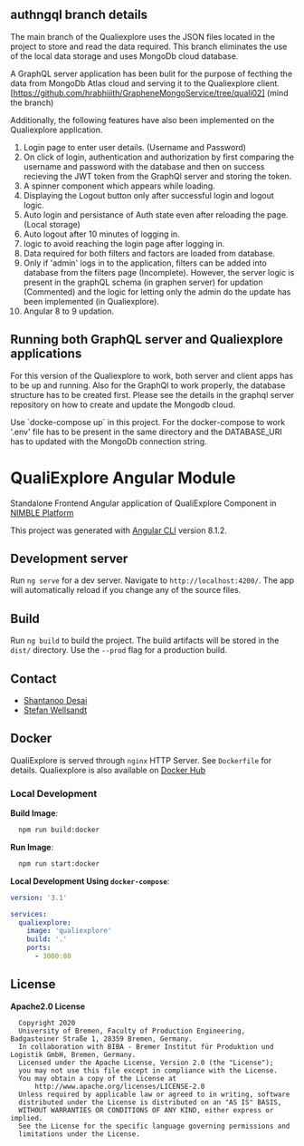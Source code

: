 ## authngql branch details

The main branch of the Qualiexplore uses the JSON files located in the project to store and read the data required. This branch eliminates the use of the local data storage and uses MongoDb cloud database. 

A GraphQL server application has been bulit for the purpose of fecthing the data from MongoDb Atlas cloud and serving it to the Qualiexplore client. [https://github.com/hrabhijith/GrapheneMongoService/tree/quali02] (mind the branch)

Additionally, the following features have also been implemented on the Qualiexplore application.

1. Login page to enter user details. (Username and Password)
2. On click of login, authentication and authorization by first comparing the username and password with the database and then on success recieving the JWT token from the GraphQl server and storing the token.
3. A spinner component which appears while loading.
4. Displaying the Logout button only after successful login and logout logic.
5. Auto login and persistance of Auth state even after reloading the page. (Local storage)
6. Auto logout after 10 minutes of logging in.
7. logic to avoid reaching the login page after logging in.
8. Data required for both filters and factors are loaded from database.
9. Only if 'admin' logs in to the application, filters can be added into database from the filters page (Incomplete). However, the server logic is present in the graphQL schema (in graphen server) for updation (Commented) and the logic for letting only the admin do the update has been implemented (in Qualiexplore).
10. Angular 8 to 9 updation.

## Running both GraphQL server and Qualiexplore applications

For this version of the Qualiexplore to work, both server and client apps has to be up and running. Also for the GraphQl to work properly, the database structure has to be created first. Please see the details in the graphql server repository on how to create and update the Mongodb cloud.

Use `docke-compose up´ in this project. For the docker-compose to work '.env' file has to be present in the same directory and the DATABASE_URI has to updated with the MongoDb connection string.

# QualiExplore Angular Module

Standalone Frontend Angular application of QualiExplore Component in [NIMBLE Platform](https://github.com/nimble-platform/frontend-service)

This project was generated with [Angular CLI](https://github.com/angular/angular-cli) version 8.1.2.

## Development server

Run `ng serve` for a dev server. Navigate to `http://localhost:4200/`. The app will automatically reload if you change any of the source files.

## Build

Run `ng build` to build the project. The build artifacts will be stored in the `dist/` directory. Use the `--prod` flag for a production build.

## Contact

* [Shantanoo Desai](mailto:des@biba.uni-bremen.de)
* [Stefan Wellsandt](mailto:wel@biba.uni-bremen.de)

## Docker

QualiExplore is served through `nginx` HTTP Server. See `Dockerfile` for details.
Qualiexplore is also available on [Docker Hub](https://hub.docker.com/repository/docker/shantanoodesai/qualiexplore)

### Local Development

__Build Image__:

```bash
  npm run build:docker
```

__Run Image__:

```bash
  npm run start:docker
```

__Local Development Using `docker-compose`__:

```yml
version: '3.1'

services:
  qualiexplore:
    image: 'qualiexplore'
    build: '.'
    ports:
      - 3000:80
```

## License

__Apache2.0 License__
```
  Copyright 2020
  University of Bremen, Faculty of Production Engineering, Badgasteiner Straße 1, 28359 Bremen, Germany.
  In collaboration with BIBA - Bremer Institut für Produktion und Logistik GmbH, Bremen, Germany.
  Licensed under the Apache License, Version 2.0 (the "License");
  you may not use this file except in compliance with the License.
  You may obtain a copy of the License at
      http://www.apache.org/licenses/LICENSE-2.0
  Unless required by applicable law or agreed to in writing, software
  distributed under the License is distributed on an "AS IS" BASIS,
  WITHOUT WARRANTIES OR CONDITIONS OF ANY KIND, either express or implied.
  See the License for the specific language governing permissions and
  limitations under the License.
```
